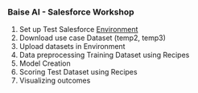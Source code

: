 ### Baise AI - Salesforce Workshop

1. Set up Test Salesforce [Environment](https://trailhead.salesforce.com/promo/orgs/analytics-de)
2. Download use case Dataset (temp2, temp3)
3. Upload datasets in Environment 
4. Data preprocessing Training Dataset using Recipes
5. Model Creation
6. Scoring Test Dataset using Recipes
7. Visualizing outcomes

